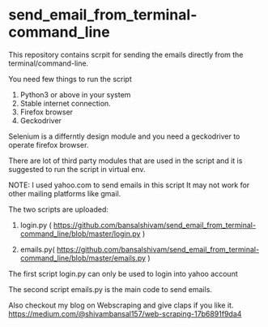 # send_email_from_terminal-command_line
This repository contains scrpit for sending the emails
directly from the terminal/command-line.

You need few things to run the script
1. Python3 or above in your system
2. Stable internet connection.
3. Firefox browser
4. Geckodriver

Selenium is a differntly design module and
you need a geckodriver to operate firefox browser.

There are lot of third party modules that are
used in the script and it is suggested to run 
the script in virtual env.

NOTE: I used yahoo.com to send emails in this script
It may not work for other mailing platforms like gmail.

The two scripts are uploaded:
1. login.py (
        https://github.com/bansalshivam/send_email_from_terminal-command_line/blob/master/login.py
            ) 

2. emails.py(
        https://github.com/bansalshivam/send_email_from_terminal-command_line/blob/master/emails.py
            )

The first script login.py can only be 
used to login into yahoo account

The second script emails.py is the main
code to send emails.

Also checkout my blog on Webscraping and give claps if you like it.
https://medium.com/@shivambansal157/web-scraping-17b6891f9da4





